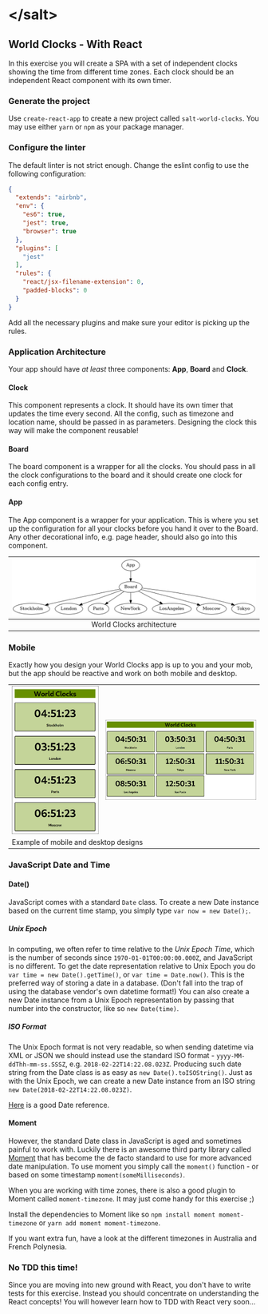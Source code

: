 # &lt;/salt&gt;

## World Clocks - With React

In this exercise you will create a SPA with a set of independent clocks showing the time from different time zones.
Each clock should be an independent React component with its own timer.

### Generate the project
Use `create-react-app` to create a new project called `salt-world-clocks`.
You may use either `yarn` or `npm` as your package manager.

### Configure the linter
The default linter is not strict enough. Change the eslint config to use the following configuration: 
```json
{
  "extends": "airbnb",
  "env": {
    "es6": true,
    "jest": true,
    "browser": true
  },
  "plugins": [
    "jest"
  ],
  "rules": {
    "react/jsx-filename-extension": 0,
    "padded-blocks": 0
  }
}
```
Add all the necessary plugins and make sure your editor is picking up the rules.

### Application Architecture
Your app should have _at least_ three components: __App__, __Board__ and __Clock__.

#### Clock
This component represents a clock. 
It should have its own timer that updates the time every second.
All the config, such as timezone and location name, should be passed in as parameters.
Designing the clock this way will make the component reusable!

#### Board
The board component is a wrapper for all the clocks.
You should pass in all the clock configurations to the board and it should create one clock for each config entry.

#### App
The App component is a wrapper for your application. 
This is where you set up the configuration for all your clocks before you hand it over to the Board.
Any other decorational info, e.g. page header, should also go into this component.

| ![World Clocks](worldclocks.png) |
|:---:|
| World Clocks architecture |

### Mobile
Exactly how you design your World Clocks app is up to you and your mob, but the app should be reactive and work on both mobile and desktop.

<table>
  <tr>
    <td><img src="worldclocks-mobile.png"></td>
    <td><img src="worldclocks-desktop.png"></td>
  </tr>
  <tr>
    <td colspan="2">Example of mobile and desktop designs</td>
  </tr>
</table>

### JavaScript Date and Time

#### Date()
JavaScript comes with a standard `Date` class. 
To create a new Date instance based on the current time stamp, you simply type `var now = new Date();`.

##### Unix Epoch
In computing, we often refer to time relative to the _Unix Epoch Time_, which is the number of seconds since `1970-01-01T00:00:00.000Z`, and JavaScript is no different.
To get the date representation relative to Unix Epoch you do `var time = new Date().getTime()`, or `var time = Date.now()`.
This is the preferred way of storing a date in a database. (Don't fall into the trap of using the database vendor's own datetime format!)
You can also create a new Date instance from a Unix Epoch representation by passing that number into the constructor, like so `new Date(time)`.

##### ISO Format
The Unix Epoch format is not very readable, so when sending datetime via XML or JSON we should instead use the standard ISO format - `yyyy-MM-ddThh-mm-ss.SSSZ`, e.g. `2018-02-22T14:22.08.023Z`.
Producing such date string from the Date class is as easy as `new Date().toISOString()`.
Just as with the Unix Epoch, we can create a new Date instance from an ISO string `new Date(2018-02-22T14:22.08.023Z)`.

[Here](https://www.w3schools.com/jsref/jsref_obj_date.asp) is a good Date reference.

#### Moment
However, the standard Date class in JavaScript is aged and sometimes painful to work with.
Luckily there is an awesome third party library called [Moment](https://momentjs.com/) that has become the de facto standard to use for more advanced date manipulation.
To use moment you simply call the `moment()` function - or based on some timestamp `moment(someMilliseconds)`.

When you are working with time zones, there is also a good plugin to Moment called `moment-timezone`. It may just come handy for this exercise ;)

Install the dependencies to Moment like so `npm install moment moment-timezone` or `yarn add moment moment-timezone`.

If you want extra fun, have a look at the different timezones in Australia and French Polynesia.

### No TDD this time!
Since you are moving into new ground with React, you don't have to write tests for this exercise. Instead you should concentrate on understanding the React concepts! You will however learn how to TDD with React very soon...
